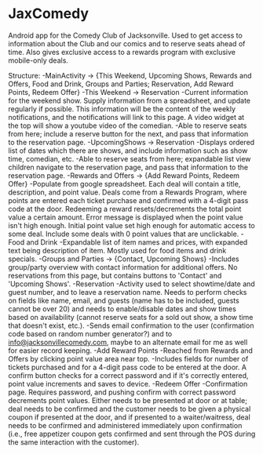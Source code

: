 # JaxComedy
Android app for the Comedy Club of Jacksonville.  Used to get access to information about the Club and our comics and to reserve seats ahead of time.  Also gives exclusive access to a rewards program with exclusive mobile-only deals.

Structure:
    -MainActivity -> {This Weekend, Upcoming Shows, Rewards and Offers, Food and Drink, Groups and Parties;
      Reservation, Add Reward Points, Redeem Offer}
        -This Weekend -> Reservation
            -Current information for the weekend show.  Supply information from a spreadsheet, and update
              regularly if possible.  This information will be the content of the weekly notifications, and
              the notifications will link to this page.  A video widget at the top will show a youtube video of
              the comedian.
                -Able to reserve seats from here; include a reserve button for the next, and pass that 
                  information to the reservation page.
        -UpcomingShows -> Reservation
            -Displays ordered list of dates which there are shows, and include information such as show time, 
              comedian, etc.
                -Able to reserve seats from here; expandable list view children navigate to the reservation page, 
                  and pass that information to the reservation page.
        -Rewards and Offers -> {Add Reward Points, Redeem Offer}
            -Populate from google spreadsheet.  Each deal will contain a title, description, and point value.
              Deals come from a Rewards Program, where points are entered each ticket purchase and confirmed 
              with a 4-digit pass code at the door.  Redeeming a reward resets/decrements the total point value a
              certain amount.  Error message is displayed when the point value isn't high enough.  Initial point
              value set high enough for automatic access to some deal.  Include some deals with 0 point values
              that are unclickable.
        -Food and Drink
            -Expandable list of item names and prices, with expanded text being description of item.  Mostly
              used for food items and drink specials.
        -Groups and Parties -> {Contact, Upcoming Shows}
            -Includes group/party overview with contact information for additional offers.  No reservations from
              this page, but contains buttons to 'Contact' and 'Upcoming Shows'.
        -Reservation
            -Activity used to select showtime/date and guest number, and to leave a reservation name.  Needs to perform
               checks on fields like name, email, and guests (name has to be included, guests cannot be over 20) and needs to
               enable/disable dates and show times based on availability (cannot reserve seats for a sold out show, a
               show time that doesn't exist, etc.).
            -Sends email confirmation to the user (confirmation code based on random number generator?) and to
              info@jacksonvillecomedy.com, maybe to an alternate email for me as well for easier record keeping.
        -Add Reward Points
            -Reached from Rewards and Offers by clicking point value area near top.
            -Includes fields for number of tickets purchased and for a 4-digit pass code to be entered at the door.
              A confirm button checks for a correct password and if it's correctly entered, point value increments
              and saves to device.
        -Redeem Offer
            -Confirmation page.  Requires password, and pushing confirm with correct password decrements point values.
              Either needs to be presented at door or at table; deal needs to be confirmed and the customer needs
              to be given a physical coupon if presented at the door, and if presented to a waiter/waitress, deal needs
              to be confirmed and administered immediately upon confirmation (i.e., free appetizer coupon gets confirmed
              and sent through the POS during the same interaction with the customer).
